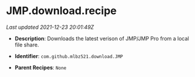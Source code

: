 # JMP.download.recipe

_Last updated 2021-12-23 20:01:49Z_

- **Description**: Downloads the latest verison of JMP/JMP Pro from a local file share.

- **Identifier**: `com.github.mlbz521.download.JMP`

- **Parent Recipes**: `None`
